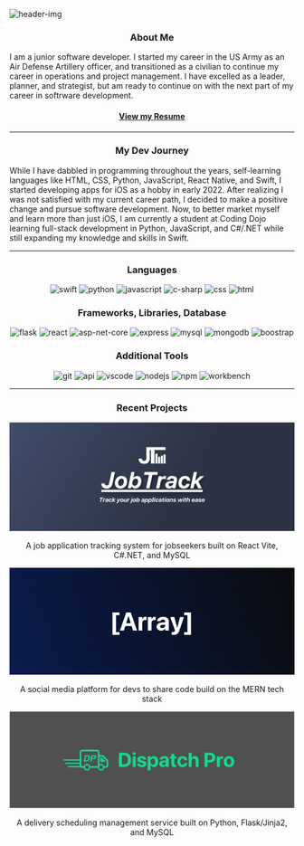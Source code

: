 
![header-img](https://github.com/bobbycoleman-dev/bobbycoleman-dev/assets/120721976/ce6e64a0-070f-4a39-b8e7-67bb000c3a05)

<h3 align="center"> About Me </h3>
I am a junior software developer. I started my career in the US Army as an Air Defense Artillery officer, and transitioned as a civilian to continue my career in operations and project management. I have excelled as a leader, planner, and strategist, but am ready to continue on with the next part of my career in softrware development.

<h4 align="center"><a href="https://github.com/bobbycoleman-dev/bobbycoleman-dev/blob/main/Resume_Bobby%20Coleman.pdf">View my Resume</a></h4>

---

<h3 align="center"> My Dev Journey </h3>
While I have dabbled in programming throughout the years, self-learning languages like HTML, CSS, Python, JavaScript, React Native, and Swift, I started developing apps for iOS as a hobby in early 2022. After realizing I was not satisfied with my current career path, I decided to make a positive change and pursue software development. Now, to better market myself and learn more than just iOS, I am currently a student at Coding Dojo learning full-stack development in Python, JavaScript, and C#/.NET while still expanding my knowledge and skills in Swift.

---

<h3 align="center"> Languages </h3>

<p align="center">
<img src="https://github.com/bobbycoleman-dev/bobbycoleman-dev/assets/120721976/86b7f2a1-ab2e-44ff-bc07-054e4e40e209" width="50" alt="swift">
<img src="https://github.com/bobbycoleman-dev/bobbycoleman-dev/assets/120721976/7ed7e94e-31c6-4526-b01b-c49dac3ce024" width="50" alt = "python">
<img src="https://github.com/bobbycoleman-dev/bobbycoleman-dev/assets/120721976/b95c4fcd-206e-4601-a2e5-30048a43006f" width="50" alt="javascript">
<img src="https://github.com/bobbycoleman-dev/bobbycoleman-dev/assets/120721976/b8cbb86a-c04c-4fab-936b-fb930d4138f9" width="50" alt = "c-sharp">
<img src="https://github.com/bobbycoleman-dev/bobbycoleman-dev/assets/120721976/ea063efd-3e11-4f7d-bccb-63f808027a92" width="50" alt = "css">   
<img src="https://github.com/bobbycoleman-dev/bobbycoleman-dev/assets/120721976/84566921-dd7d-4a08-84a8-ced7dd37b4df" width="50" alt = "html">  


</p>

<h3 align="center"> Frameworks, Libraries, Database </h3>
<p align="center">
  <img src="https://github.com/bobbycoleman-dev/bobbycoleman-dev/assets/120721976/e2a2b582-427a-4d3b-b7f0-c836d95af878" width="50" alt = "flask">
  <img src="https://github.com/bobbycoleman-dev/bobbycoleman-dev/assets/120721976/8564b4b8-20fa-4c2e-8573-79aea1273b31" width="50" alt = "react">
  <img src="https://github.com/bobbycoleman-dev/bobbycoleman-dev/assets/120721976/16ef58be-dc48-4fe3-8c33-b8969fe9512b" width="50" alt = "asp-net-core">
  <img src="https://github.com/bobbycoleman-dev/bobbycoleman-dev/assets/120721976/cf07f3c4-787c-495c-8c61-85de4a46c766" width="50" alt = "express">
  <img src="https://github.com/bobbycoleman-dev/bobbycoleman-dev/assets/120721976/0de05327-211d-456f-9711-eff22d98bba7" width="50" alt = "mysql">
  <img src="https://github.com/bobbycoleman-dev/bobbycoleman-dev/assets/120721976/31bcc77d-8625-484d-be34-27e7bf25cdbc" width="50" alt = "mongodb">
  <img src="https://github.com/bobbycoleman-dev/bobbycoleman-dev/assets/120721976/3fbc9a55-429c-4593-861d-7f2d196280e8" width="50" alt = "boostrap">
</p>

<h3 align="center"> Additional Tools </h3>
<p align="center">
<img src="https://github.com/bobbycoleman-dev/bobbycoleman-dev/assets/120721976/3d639012-c887-429f-8687-899a3a76a134" width="50" alt = "git">
<img src="https://github.com/bobbycoleman-dev/bobbycoleman-dev/assets/120721976/e0dcb877-8ece-4719-a9fe-1750616b99cd" width="50" alt = "api">
<img src="https://github.com/bobbycoleman-dev/bobbycoleman-dev/assets/120721976/bd498431-f80c-4ba7-831d-9ea5e696e937" width="50" alt = "vscode">
<img src="https://github.com/bobbycoleman-dev/bobbycoleman-dev/assets/120721976/6b6734ca-3d70-431e-a286-bcd8e5c91b78" width="50" alt = "nodejs">
<img src="https://github.com/bobbycoleman-dev/bobbycoleman-dev/assets/120721976/827137b1-9db2-4f86-9a17-b9f47cf060c7" width="50" alt = "npm">
<img src="https://github.com/bobbycoleman-dev/bobbycoleman-dev/assets/120721976/a9cc6964-d5f9-4ca5-828c-d94ceb830de5" width="50" alt = "workbench">
</p>

---

<h3 align="center"> Recent Projects </h3>

<p align="center"><a href="https://github.com/bobbycoleman-dev/JobTrack"> <img src="https://github.com/bobbycoleman-dev/JobTrack/blob/main/Banner.jpg" width="600" alt="jobtrack"> </a></p>
<p align="center">A job application tracking system for jobseekers built on React Vite, C#.NET, and MySQL</p>

<p align="center"><a href="https://github.com/bobbycoleman-dev/array-v2"> <img src="https://github.com/bobbycoleman-dev/array-v2/blob/main/client/public/profileBanner.png" width="600" alt="array"> </a></p>
<p align="center">A social media platform for devs to share code build on the MERN tech stack</p>


<p align="center"><a href="https://github.com/bobbycoleman-dev/dispatch-pro-flask"> <img src="https://github.com/bobbycoleman-dev/dispatch-pro-flask/blob/main/screenshots/dispatch-pro-banner.jpeg" width="600" alt="array"> </a></p>
<p align="center">A delivery scheduling management service built on Python, Flask/Jinja2, and MySQL</p>



